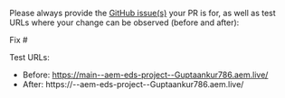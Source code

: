 Please always provide the [GitHub issue(s)](../issues) your PR is for, as well as test URLs where your change can be observed (before and after):

Fix #<gh-issue-id>

Test URLs:
- Before: https://main--aem-eds-project--Guptaankur786.aem.live/
- After: https://<branch>--aem-eds-project--Guptaankur786.aem.live/
